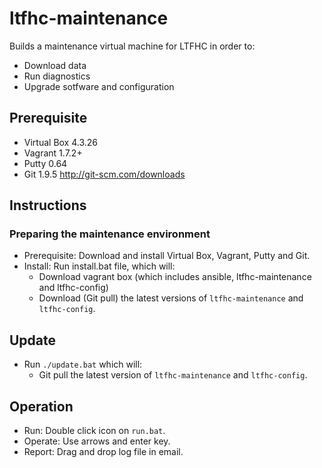 # ltfhc-maintenance

Builds a maintenance virtual machine for LTFHC in order to:
 - Download data
 - Run diagnostics
 - Upgrade sotfware and configuration

## Prerequisite
  * Virtual Box 4.3.26
  * Vagrant 1.7.2+
  * Putty 0.64
  * Git 1.9.5 http://git-scm.com/downloads

## Instructions

### Preparing the maintenance environment

 - Prerequisite: Download and install Virtual Box, Vagrant, Putty and Git.
 - Install: Run install.bat file, which will:
     * Download vagrant box (which includes ansible, ltfhc-maintenance and ltfhc-config)
     * Download (Git pull) the latest versions of ```ltfhc-maintenance``` and ```ltfhc-config```.

## Update

 - Run ```./update.bat``` which will:
    * Git pull the latest version of ```ltfhc-maintenance``` and ```ltfhc-config```.

## Operation

 - Run: Double click icon on ```run.bat```.
 - Operate: Use arrows and enter key.
 - Report: Drag and drop log file in email.
